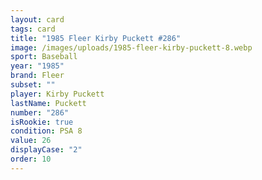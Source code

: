 ```yaml
---
layout: card
tags: card
title: "1985 Fleer Kirby Puckett #286"
image: /images/uploads/1985-fleer-kirby-puckett-8.webp
sport: Baseball
year: "1985"
brand: Fleer
subset: ""
player: Kirby Puckett
lastName: Puckett
number: "286"
isRookie: true
condition: PSA 8
value: 26
displayCase: "2"
order: 10
---
```

